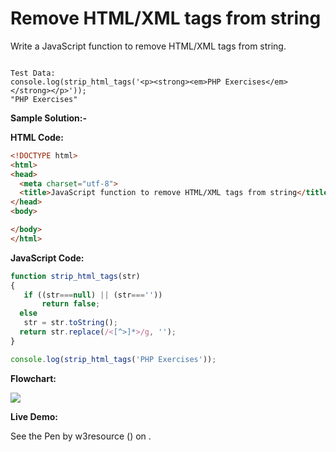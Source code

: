# Remove HTML/XML tags from string

Write a JavaScript function to remove HTML/XML tags from string.

```

Test Data:
console.log(strip_html_tags('<p><strong><em>PHP Exercises</em></strong></p>'));
"PHP Exercises"
```

**Sample Solution:-**

**HTML Code:**

```html
<!DOCTYPE html>
<html>
<head>
  <meta charset="utf-8">
  <title>JavaScript function to remove HTML/XML tags from string</title>
</head>
<body>

</body>
</html>

```

**JavaScript Code:**

```js
function strip_html_tags(str)
{
   if ((str===null) || (str===''))
       return false;
  else
   str = str.toString();
  return str.replace(/<[^>]*>/g, '');
}

console.log(strip_html_tags('PHP Exercises'));

```

**Flowchart:**

![](https://www.w3resource.com/w3r_images/javascript-string-exercise-35.png)  

**Live Demo:**

<section class="expand-codepen"><p data-height="380" data-theme-id="0" data-slug-hash="jGLepN" data-default-tab="js,result" data-user="w3resource" data-embed-version="2" data-pen-title="JavaScript - common-editor-exercises" data-editable="true" class="codepen">See the Pen by w3resource () on .</p><codepen></codepen></section>